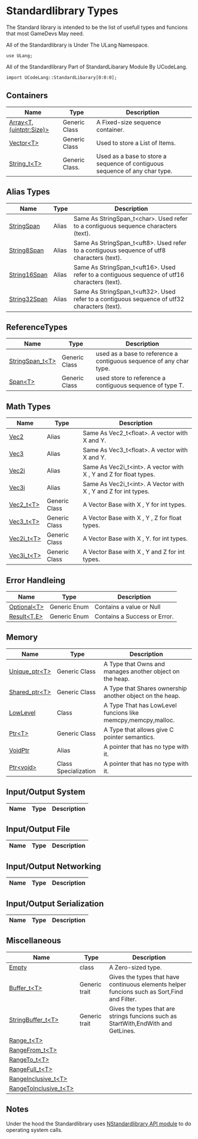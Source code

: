 # Standardlibrary Types


The Standard library is intended to be the list of usefull types and funcions that most GameDevs May need.


All of the Standardlibrary is Under The ULang Namespace.

```
use ULang;
```

All of the Standardlibrary Part of StandardLibarary Module By UCodeLang.

```
import UCodeLang::StandardLibarary[0:0:0];
```


## Containers
| Name | Type | Description |
|--- | --- |  --- | 
[Array\<T,(uintptr:Size)>](./Containers/Array.md) | Generic Class | A Fixed-size sequence container.
[Vector\<T>](./Containers/Vector.md) | Generic Class |  Used to store a List of Items.
[String_t\<T>](./Containers/String_t.md)| Generic Class. | Used as a base to  store a   sequence of contiguous sequence of any char type.


## Alias Types
| Name | Type | Description |
|--- | --- |  --- | 
[StringSpan](./Alias/StringSpan.md) | Alias | Same As StringSpan_t\<char>. Used refer to a contiguous sequence characters (text). 
[String8Span](./Alias/String8Span.md) | Alias | Same As StringSpan_t\<uft8>. Used refer to a contiguous sequence of utf8 characters (text). 
[String16Span](./Alias/String16Span.md) | Alias | Same As StringSpan_t\<uft16>. Used refer to a contiguous sequence of utf16 characters (text). 
[String32Span](./Alias/String32Span.md) | Alias | Same As StringSpan_t\<uft32>. Used refer to a contiguous sequence of utf32 characters (text). 
 
## ReferenceTypes
| Name | Type | Description |
|--- | --- |  --- | 
[StringSpan_t\<T>](./ReferenceTypes/StringSpan.md) | Generic Class | used as a base to  reference a contiguous sequence of any char type.
[Span\<T>](./ReferenceTypes/Span.md) | Generic Class | used store to reference a contiguous sequence of type T.

## Math Types
| Name | Type | Description |
|--- | --- |  --- | 
[Vec2]()  | Alias | Same As Vec2_t\<float>. A vector with X and Y.
[Vec3]()  | Alias | Same As Vec3_t\<float>. A vector with X and Y.
[Vec2i]()  | Alias | Same As Vec2i_t\<int>. A vector with X , Y and Z for float types.
[Vec3i]() | Alias | Same As Vec2i_t\<int>. A Vector with X , Y and Z for int types.
[Vec2_t\<T>](./Types/Generic/VecTypes.md)  | Generic Class | A Vector Base with X , Y  for int types.
[Vec3_t\<T>](./Types/Generic/VecTypes.md) | Generic Class | A Vector Base with X , Y , Z for float types.
[Vec2i_t\<T>](./Types/Generic/VecTypes.md)| Generic Class | A Vector Base with X , Y. for int types.
[Vec3i_t\<T>](./Types/Generic/VecTypes.md)| Generic Class | A Vector Base with X , Y and Z for int types.

## Error Handleing
| Name | Type | Description |
|--- | --- |  --- | 
[Optional\<T>](./ErrorHandleing/Optional.md) | Generic Enum |  Contains a value or Null 
[Result\<T,E>](./ErrorHandleing/Result.md) | Generic Enum | Contains a Success or Error.

## Memory 
| Name | Type | Description |
|--- | --- |  --- | 
[Unique_ptr\<T>](./Memory/Unique_ptr.md)| Generic Class | A Type that Owns and manages another object on the heap.
[Shared_ptr\<T>](./Memory/Shared_ptr.md)| Generic Class | A Type that Shares ownership  another object on the heap.
[LowLevel](./Memory/LowLevel.md)| Class | A Type That has LowLevel funcions like memcpy,memcpy,malloc.
[Ptr\<T>](./Memory/Ptr.md) | Generic Class | A Type that allows give C pointer semantics.  
[VoidPtr](./Memory/VoidPtr.md) | Alias | A pointer that has no type with it.
[Ptr\<void>](./Memory/VoidPtr.md) | Class Specialization | A pointer that has no type with it.
## Input/Output System
| Name | Type | Description |
|--- | --- |  --- | 
## Input/Output File
| Name | Type | Description |
|--- | --- |  --- | 
## Input/Output Networking
| Name | Type | Description |
|--- | --- |  --- | 
## Input/Output Serialization
| Name | Type | Description |
|--- | --- |  --- | 


## Miscellaneous

| Name | Type | Description |
|--- | --- |  --- | 
[Empty](./Miscellaneous/Empty.md) | class | A Zero-sized type. 
[Buffer_t\<T>](./Miscellaneous/StringBuffer_t.md) | Generic trait | Gives the types that have continuous elements helper funcions such as Sort,Find and Filter.
[StringBuffer_t\<T>](./Miscellaneous/StringBuffer_t.md) | Generic trait | Gives the types that are strings funcions such as StartWith,EndWith and GetLines.
[Range_t\<T>](./Miscellaneous/Ranges.md#range) |
[RangeFrom_t\<T>](./Miscellaneous/Ranges.md#rangefrom) | 
[RangeTo_t\<T>](./Miscellaneous/Ranges.md#rangeto) | 
[RangeFull_t\<T>](./Miscellaneous/Ranges.md#rangefull_t) | 
[RangeInclusive_t\<T>](./Miscellaneous/Ranges.md#rangeinclusive_t) | 
[RangeToInclusive_t\<T>](./Miscellaneous/Ranges.md#rangetoinclusive_t) | 


## Notes

Under the hood the Standardlibrary uses [NStandardlibrary API module](./APIs/NStandardlibrary.md) to do  operating system calls.